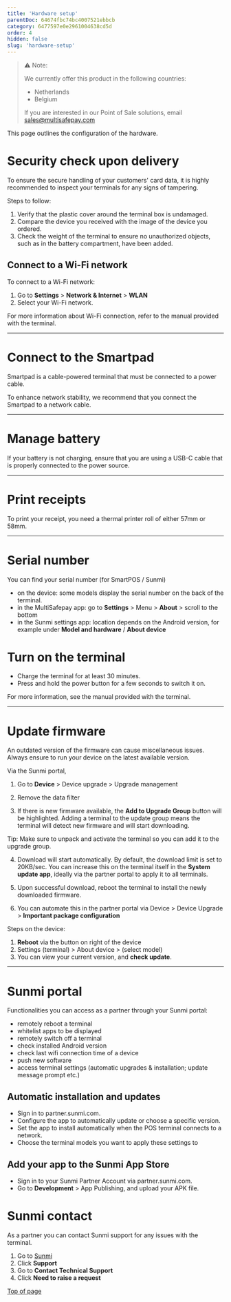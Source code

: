 ```yaml
---
title: 'Hardware setup'
parentDoc: 64674fbc74bc4007521ebbcb 
category: 6477597e0e2961004638cd5d
order: 4
hidden: false
slug: 'hardware-setup'
---
```


>
> ⚠️ Note:
> 
> We currently offer this product in the following countries:
> 
> - Netherlands
> - Belgium 
>  
> If you are interested in our Point of Sale solutions, email <sales@multisafepay.com>
>

This page outlines the configuration of the hardware.

# Security check upon delivery

To ensure the secure handling of your customers' card data, it is highly recommended to inspect your terminals for any signs of tampering.

Steps to follow:

1. Verify that the plastic cover around the terminal box is undamaged.
2. Compare the device you received with the image of the device you ordered.
3. Check the weight of the terminal to ensure no unauthorized objects, such as in the battery compartment, have been added.

## Connect to a Wi-Fi network

To connect to a Wi-Fi network:

1. Go to **Settings** > **Network & Internet** > **WLAN**
2. Select your Wi-Fi network.

For more information about Wi-Fi connection, refer to the manual provided with the terminal.

***

# Connect to the Smartpad

Smartpad is a cable-powered terminal that must be connected to a power cable. 

To enhance network stability, we recommend that you connect the Smartpad to a network cable.

***

# Manage battery

If your battery is not charging, ensure that you are using a USB-C cable that is properly connected to the power source.

***

# Print receipts

To print your receipt, you need a thermal printer roll of either 57mm or 58mm.

***

# Serial number

You can find your serial number (for SmartPOS / Sunmi)

- on the device: some models display the serial number on the back of the terminal. 
- in the MultiSafepay app: go to **Settings** > Menu > **About** > scroll to the bottom
- in the Sunmi settings app: location depends on the Android version, for example under **Model and hardware** / **About device** 

# Turn on the terminal

- Charge the terminal for at least 30 minutes.
- Press and hold the power button for a few seconds to switch it on.

For more information, see the manual provided with the terminal.

***



# Update firmware

An outdated version of the firmware can cause miscellaneous issues.
Always ensure to run your device on the latest available version. 

Via the Sunmi portal, 

1. Go to **Device** > Device upgrade > Upgrade management

2. Remove the data filter

3. If there is new firmware available, the **Add to Upgrade Group** button will be highlighted. 
Adding a terminal to the update group means the terminal will detect new firmware and will start downloading.

Tip: Make sure to unpack and activate the terminal so you can add it to the upgrade group.

4. Download will start automatically. 
By default, the download limit is set to 20KB/sec. You can increase this on the terminal itself in the **System update app**, ideally via the partner portal to apply it to all terminals. 

5. Upon successful download, reboot the terminal to install the newly downloaded firmware.

6. You can automate this in the partner portal via 
Device > Device Upgrade > **Important package configuration**


Steps on the device:

1. **Reboot** via the button on right of the device 
2. Settings (terminal) > About device > (select model)
3. You can view your current version, and **check update**.

***

# Sunmi portal

Functionalities you can access as a partner through your Sunmi portal:

- remotely reboot a terminal 
- whitelist apps to be displayed
- remotely switch off a terminal
- check installed Android version
- check last wifi connection time of a device
- push new software 
- access terminal settings (automatic upgrades & installation; update message prompt etc.)


## Automatic installation and updates 

- Sign in to partner.sunmi.com.
- Configure the app to automatically update or choose a specific version.
- Set the app to install automatically when the POS terminal connects to a network.
- Choose the terminal models you want to apply these settings to 

## Add your app to the Sunmi App Store

- Sign in to your Sunmi Partner Account via partner.sunmi.com.
- Go to **Development** > App Publishing, and upload your APK file.


# Sunmi contact

As a partner you can contact Sunmi support for any issues with the terminal.

1. Go to <a href="https://www.sunmi.com/en-US/" target="_blank">Sunmi</a> <i class="fa fa-external-link" style="font-size:12px;color:#8b929e"></i>
2. Click **Support**
3. Go to **Contact Technical Support**
4. Click **Need to raise a request**

[Top of page](#)
